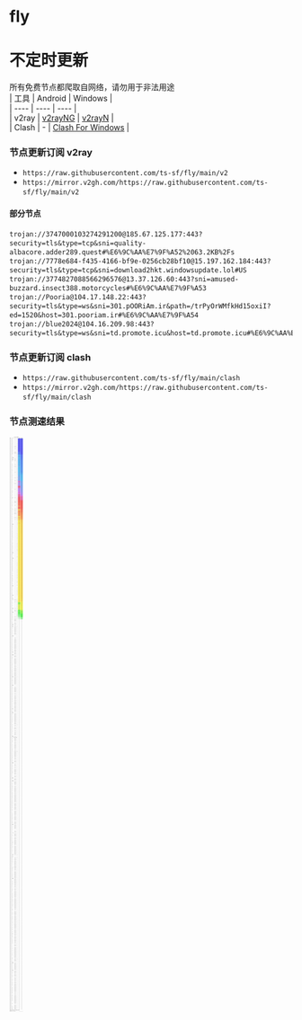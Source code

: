 # fly
# 不定时更新
所有免费节点都爬取自网络，请勿用于非法用途  
|  工具  | Android  | Windows  |  
|  ----  | ----   | ----  |  
| v2ray  | [v2rayNG](https://github.com/2dust/v2rayNG/releases) | [v2rayN](https://github.com/2dust/v2rayN/releases) |  
| Clash  | - | [Clash For Windows](https://github.com/2dust/clashN/releases) | 
  
### 节点更新订阅  v2ray
- `https://raw.githubusercontent.com/ts-sf/fly/main/v2`  
- `https://mirror.v2gh.com/https://raw.githubusercontent.com/ts-sf/fly/main/v2`  

#### 部分节点  
``` 
trojan://3747000103274291200@185.67.125.177:443?security=tls&type=tcp&sni=quality-albacore.adder289.quest#%E6%9C%AA%E7%9F%A52%2063.2KB%2Fs
trojan://7778e684-f435-4166-bf9e-0256cb28bf10@15.197.162.184:443?security=tls&type=tcp&sni=download2hkt.windowsupdate.lol#US
trojan://3774827088566296576@13.37.126.60:443?sni=amused-buzzard.insect388.motorcycles#%E6%9C%AA%E7%9F%A53
trojan://Pooria@104.17.148.22:443?security=tls&type=ws&sni=301.pOORiAm.ir&path=/trPyOrWMfkHd15oxiI?ed=1520&host=301.pooriam.ir#%E6%9C%AA%E7%9F%A54
trojan://blue2024@104.16.209.98:443?security=tls&type=ws&sni=td.promote.icu&host=td.promote.icu#%E6%9C%AA%E7%9F%A55
```
### 节点更新订阅  clash
- `https://raw.githubusercontent.com/ts-sf/fly/main/clash`  
- `https://mirror.v2gh.com/https://raw.githubusercontent.com/ts-sf/fly/main/clash`  

### 节点测速结果
![image](traffic.png)
